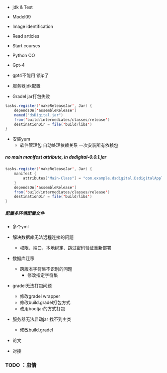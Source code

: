 - jdk & Test
- Model09
- Image identification
- Read articles
- Start courses
- Python OO
- Gpt-4

- gpt4不能用 锁ip了
- 服务器jdk配置
- Gradel jar打包失败
```java
tasks.register('makeReleaseJar', Jar) {
    dependsOn['assembleRelease']
    named("dsDigital.jar")
    from('build/intermediates/classes/release')
    destinationDir = file('build/libs')
}
```
- 安装yum
	- 软件管理包 自动处理依赖关系 一次安装所有依赖包

##### no main manifest attribute, in dsdigital-0.0.1.jar
```java
tasks.register('makeReleaseJar', Jar) {
    manifest {
        attributes["Main-Class"] = "com.example.dsdigital.DsdigitalApplication"
    }
    dependsOn['assembleRelease']
    from('build/intermediates/classes/release')
    destinationDir = file('build/libs')
}
```

##### 配置多环境配置文件
- 多个yml
- 解决数据库无法远程连接的问题
	- 权限、端口、本地绑定、跳过密码验证重新部署
- 数据库迁移
	- 跨版本字符集不识别的问题
		- 修改指定字符集

- gradel无法打包问题
	- 修改gradel wrapper
	- 修改build.gradel打包方式
	- 改用bootjar的方式打包
- 服务器无法启动jar 找不到主类
	- 修改build.gradel
- 论文
- 对接

### TODO ：虫情
